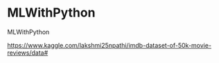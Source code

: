 # MLWithPython
MLWithPython


https://www.kaggle.com/lakshmi25npathi/imdb-dataset-of-50k-movie-reviews/data#
